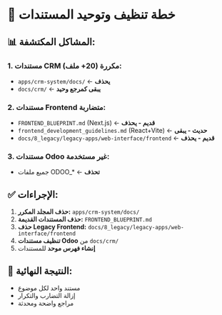# 🧹 خطة تنظيف وتوحيد المستندات

## 📊 المشاكل المكتشفة:

### 1. مستندات CRM مكررة (20+ ملف):
- `apps/crm-system/docs/` ← **يحذف**
- `docs/crm/` ← **يبقى كمرجع وحيد**

### 2. مستندات Frontend متضاربة:
- `FRONTEND_BLUEPRINT.md` (Next.js) ← **قديم - يحذف**
- `frontend_development_guidelines.md` (React+Vite) ← **حديث - يبقى**
- `docs/8_legacy/legacy-apps/web-interface/frontend` ← **قديم - يحذف**

### 3. مستندات Odoo غير مستخدمة:
- جميع ملفات ODOO_* ← **تحذف**

## ✅ الإجراءات:

1. **حذف المجلد المكرر:** `apps/crm-system/docs/`
2. **حذف المستندات القديمة:** `FRONTEND_BLUEPRINT.md`
3. **حذف Legacy Frontend:** `docs/8_legacy/legacy-apps/web-interface/frontend`
4. **تنظيف مستندات Odoo** من `docs/crm/`
5. **إنشاء فهرس موحد** للمستندات

## 🎯 النتيجة النهائية:
- مستند واحد لكل موضوع
- إزالة التضارب والتكرار
- مراجع واضحة ومحدثة